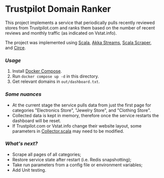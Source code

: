 # Trustpilot Domain Ranker

This project implements a service that periodically pulls recently reviewed stores
from Trustpilot.com and ranks them based on the number of recent reviews and monthly traffic
(as indicated on Vstat.info).

The project was implemented using [Scala](https://www.scala-lang.org/),
[Akka Streams](https://doc.akka.io/docs/akka/current/stream/index.html),
[Scala Scraper](https://index.scala-lang.org/ruippeixotog/scala-scraper),
and [Circe](https://index.scala-lang.org/circe/circe).

### _Usage_

1. Install [Docker Compose](https://docs.docker.com/compose/install/).
2. Run `docker compose up -d` in this directory.
3. Get relevant domains in `out/dashboard.txt`.

### _Some nuances_

- At the current stage the service pulls data from just the first page for
categories "Electronics Store", "Jewelry Store", and "Clothing Store".
- Collected data is kept in memory, therefore once the service restarts
the dashboard will be reset.
- If Trustpilot.com or Vstat.info change their website layout, some parameters
in [Collector.scala](src/main/scala/com/x74r45/domain_ranker/Collector.scala)
may need to be modified.

### _What's next?_

- Scrape all pages of all categories;
- Restore service state after restart (i.e. Redis snapshotting);
- Take run parameters from a config file or environment variables;
- Add Unit testing.